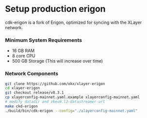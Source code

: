 # Setup production erigon
cdk-erigon is a fork of Erigon, optimized for syncing with the XLayer network.

### Minimum System Requirements
- 16 GB RAM
- 8 core CPU
- 500 GB Storage (This will increase over time) 

### Network Components
``` bash
git clone https://github.com/okx/xlayer-erigon 
cd xlayer-erigon
git checkout release/v0.3.1
cp xlayerconfig-mainnet.yaml.example xlayerconfig-mainnet.yaml
# modify datadir and zkevm.l2-datastreamer-url
make ckd-erigon
./build/bin/cdk-erigon --config="./xlayerconfig-mainnet.yaml"
```